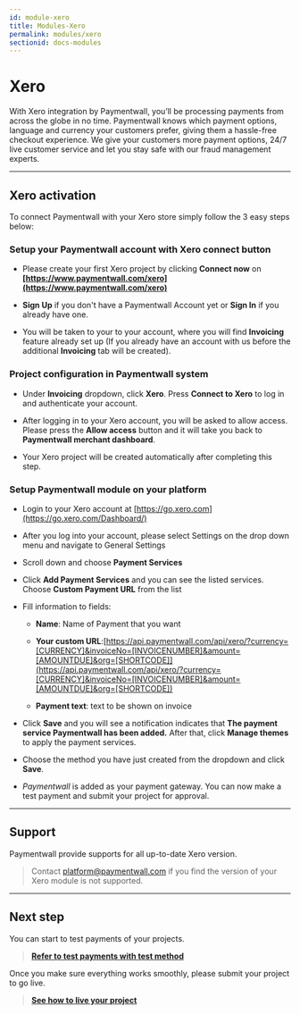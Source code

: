 ```yaml
---
id: module-xero
title: Modules-Xero
permalink: modules/xero
sectionid: docs-modules
---
```


# Xero

With Xero integration by Paymentwall, you’ll be processing payments from across the globe in no time. Paymentwall knows which payment options, language and currency your customers prefer, giving them a hassle-free checkout experience. We give your customers more payment options, 24/7 live customer service and let you stay safe with our fraud management experts.

***

## Xero activation

To connect Paymentwall with your Xero store simply follow the 3 easy steps below:

### Setup your Paymentwall account with Xero connect button


+ Please create your first Xero project by clicking **Connect now** on  **[https://www.paymentwall.com/xero](https://www.paymentwall.com/xero)**

+ **Sign Up** if you don't have a Paymentwall Account yet or **Sign In** if you already have one.

+ You will be taken to your to your account, where you will find **Invoicing** feature already set up (If you already have an account with us before the additional **Invoicing** tab will be created).

### Project configuration in Paymentwall system

+ Under **Invoicing** dropdown, click **Xero**. Press **Connect to Xero** to log in and authenticate your account.

+ After logging in to your Xero account, you will be asked to allow access. Please press the **Allow access** button and it will take you back to **Paymentwall merchant dashboard**.

+ Your Xero project will be created automatically after completing this step.

### Setup Paymentwall module on your platform

+ Login to your Xero account at [https://go.xero.com](https://go.xero.com/Dashboard/)

+ After you log into your account, please select Settings on the drop down menu and navigate to General Settings

+ Scroll down and choose **Payment Services**

+ Click **Add Payment Services** and you can see the listed services. Choose **Custom Payment URL** from the list

+ Fill information to fields:

	- **Name**: Name of Payment that you want

	- **Your custom URL**:[https://api.paymentwall.com/api/xero/?currency=[CURRENCY]&invoiceNo=[INVOICENUMBER]&amount=[AMOUNTDUE]&org=[SHORTCODE]](https://api.paymentwall.com/api/xero/?currency=[CURRENCY]&invoiceNo=[INVOICENUMBER]&amount=[AMOUNTDUE]&org=[SHORTCODE])

	- **Payment text**: text to be shown on invoice

+ Click **Save** and you will see a notification indicates that **The payment service Paymentwall has been added.** After that, click **Manage themes** to apply the payment services.

+ Choose the method you have just created from the dropdown and click **Save**.

+ *Paymentwall* is added as your payment gateway. You can now make a test payment and submit your project for approval.

***

## Support

Paymentwall provide supports for all up-to-date Xero version.

> Contact [platform@paymentwall.com](mailto:platform@paymentwall.com) if you find the version of your Xero module is not supported.

***

## Next step

You can start to test payments of your projects.

> **[Refer to test payments with test method](/sandbox/test-payment)**

Once you make sure everything works smoothly, please submit your project to go live.

> **[See how to live your project](/guides/review-home)**
